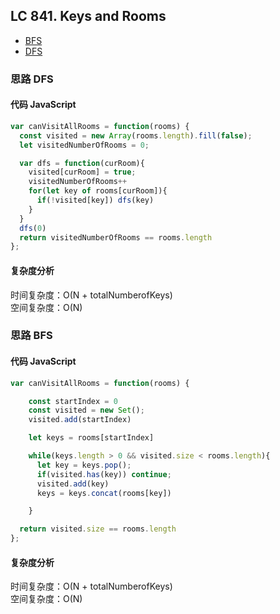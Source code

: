 ## LC 841. Keys and Rooms

- [BFS](#思路-BFS)
- [DFS](#思路-DFS)

### 思路 DFS

#### 代码 JavaScript

```JavaScript
var canVisitAllRooms = function(rooms) {
  const visited = new Array(rooms.length).fill(false);
  let visitedNumberOfRooms = 0;

  var dfs = function(curRoom){
    visited[curRoom] = true;
    visitedNumberOfRooms++
    for(let key of rooms[curRoom]){
      if(!visited[key]) dfs(key)
    }
  }
  dfs(0)
  return visitedNumberOfRooms == rooms.length
};

```

#### 复杂度分析

时间复杂度：O(N + totalNumberofKeys) </br>
空间复杂度：O(N)

### 思路 BFS

#### 代码 JavaScript

```JavaScript
var canVisitAllRooms = function(rooms) {

    const startIndex = 0
    const visited = new Set();
    visited.add(startIndex)

    let keys = rooms[startIndex]

    while(keys.length > 0 && visited.size < rooms.length){
      let key = keys.pop();
      if(visited.has(key)) continue;
      visited.add(key)
      keys = keys.concat(rooms[key])

    }

  return visited.size == rooms.length
};

```

#### 复杂度分析

时间复杂度：O(N + totalNumberofKeys) </br>
空间复杂度：O(N)
